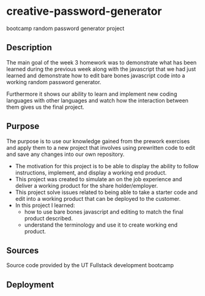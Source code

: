 # creative-password-generator
bootcamp random password generator project

## Description
The main goal of the week 3 homework was to demonstrate what has been learned during the previous week along with the javascript that we had just learned and demonstrate how to edit bare bones javascript code into a working random password generator.

Furthermore it shows our ability to learn and implement new coding languages with other languages and watch how the interaction between them gives us the final project.

## Purpose
The purpose is to use our knowledge gained from the prework exercises and apply them to a new project that involves using prewritten code to edit and save any changes into our own repository.
- The motivation for this project is to be able to display the ability to follow instructions, implement, and display a working end product.
- This project was created to simulate an on the job experience and deliver a working product for the share holder/employer.
- This project solve issues related to being able to take a starter code and edit into a working product that can be deployed to the customer.
- In this project I learned:
  - how to use bare bones javascript and editing to match the final product described.
  - understand the terminology and use it to create working end product.

## Sources
Source code provided by the UT Fullstack development bootcamp

## Deployment
